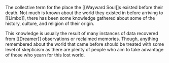 The collective term for the place the [[Wayward Soul]]s existed before their death. Not much is known about the world they existed in before arriving to [[Limbo]], there has been some knowledge gathered about some of the history, culture, and religion of their origin.

This knowledge is usually the result of many instances of data recovered from [[Dreamer]] observations or reclaimed memories. Though, anything remembered about the world that came before should be treated with some level of skepticism as there are plenty of people who aim to take advantage of those who yearn for this lost world.